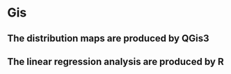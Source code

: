 # Gis
## The distribution maps are produced by QGis3
## The linear regression analysis are produced by R
